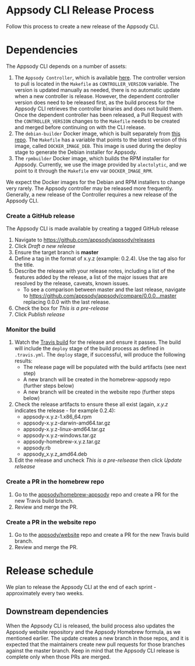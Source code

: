 # Appsody CLI Release Process
Follow this process to create a new release of the Appsody CLI.

# Dependencies
The Appsody CLI depends on a number of assets:
1. The `Appsody Controller`, which is available [here](https://github.com/appsody/controller). The controller version to pull is located in the `Makefile` as `CONTROLLER_VERSION` variable. The version is updated manually as needed, there is no automatic update when a new controller is release. However, the dependent controller version does need to be released first, as the build process for the Appsody CLI retrieves the controller binaries and does not build them. Once the dependent controller has been released, a Pull Request with the `CONTROLLER_VERSION` changes to the `Makefile` needs to be created and merged before continuing on with the CLI release.
1. The `debian-builder` Docker image, which is built separately from [this repo](https://github.com/appsody/debian-builder). The `Makefile` has a variable that points to the latest version of this image, called `DOCKER_IMAGE_DEB`. This image is used during the deploy stage to generate the Debian installer for Appsody. 
1. The `rpmbuilder` Docker image, which builds the RPM installer for Appsody. Currently, we use the image provided by `alectolytic`, and we point to it through the `Makefile` env var `DOCKER_IMAGE_RPM`.

We expect the Docker images for the Debian and RPM installers to change very rarely. The Appsody controller may be released more frequently. Generally, a new release of the Controller requires a new release of the Appsody CLI.

### Create a GitHub release
The Appsody CLI is made available by creating a tagged GitHub release
1. Navigate to https://github.com/appsody/appsody/releases
1. Click _Draft a new release_
1. Ensure the target branch is __master__
1. Define a tag in the format of x.y.z (example: 0.2.4). Use the tag also for the title.
1. Describe the release with your release notes, including a list of the features added by the release, a list of the major issues that are resolved by the release, caveats, known issues.
    * To see a comparison between master and the last release, navigate to https://github.com/appsody/appsody/compare/0.0.0...master replacing 0.0.0 with the last release.
1. Check the box for _This is a pre-release_
1. Click _Publish release_

### Monitor the build
1. Watch the [Travis build](https://travis-ci.com/appsody/appsody) for the release and ensure it passes. The build will include the `deploy` stage of the build process as defined in `.travis.yml`. The `deploy` stage, if successful, will produce the following results:
    * The release page will be populated with the build artifacts (see next step)
    * A new branch will be created in the homebrew-appsody repo (further steps below)
    * A new branch will be created in the website repo (further steps below)
1. Check the release artifacts to ensure these all exist (again, _x.y.z_ indicates the release - for example 0.2.4):
    * appsody-x.y.z-1.x86_64.rpm
    * appsody-x.y.z-darwin-amd64.tar.gz
    * appsody-x.y.z-linux-amd64.tar.gz
    * appsody-x.y.z-windows.tar.gz
    * appsody-homebrew-x.y.z.tar.gz
    * appsody.rb
    * appsody_x.y.z_amd64.deb
1. Edit the release and uncheck _This is a pre-relsease_ then click _Update relsease_

### Create a PR in the homebrew repo
1. Go to the [appsody/homebrew-appsody](https://github.com/appsody/homebrew-appsody/branches) repo and create a PR for the new Travis build branch.
1. Review and merge the PR.

### Create a PR in the website repo
1. Go to the [appsody/website](https://github.com/appsody/website/branches) repo and create a PR for the new Travis build branch.
1. Review and merge the PR.

# Release schedule
We plan to release the Appsody CLI at the end of each sprint - approximately every two weeks.

## Downstream dependencies
When the Appsody CLI is released, the build process also updates the Appsody website repository and the Appsody Homebrew formula, as we mentioned earlier. The update creates a new branch in those repos, and it is expected that the maintainers create new pull requests for those branches against the master branch. Keep in mind that the Appsody CLI release is complete only when those PRs are merged.
